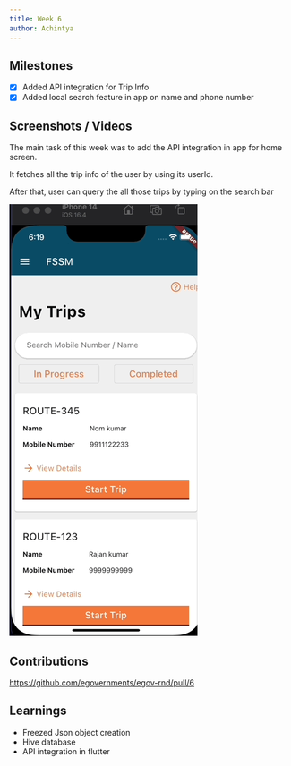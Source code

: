 ```yaml
---
title: Week 6
author: Achintya
---
```


## Milestones
- [x] Added API integration for Trip Info
- [x] Added local search feature in app on name and phone number

## Screenshots / Videos 
The main task of this week was to add the API integration in app for home screen.

It fetches all the trip info of the user by using its userId. 

After that, user can query the all those trips by typing on the search bar

![api integration gif](../static/week6/gif-1.gif)

## Contributions
https://github.com/egovernments/egov-rnd/pull/6

## Learnings
- Freezed Json object creation
- Hive database
- API integration in flutter